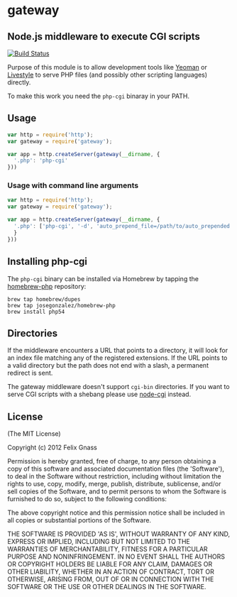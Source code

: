 # gateway
## Node.js middleware to execute CGI scripts

[![Build Status](https://secure.travis-ci.org/fgnass/gateway.png)](http://travis-ci.org/fgnass/gateway)

Purpose of this module is to allow development tools like
[Yeoman](http://yeoman.io) or [Livestyle](https://github.com/One-com/livestyle)
to serve PHP files (and possibly other scripting languages) directly.

To make this work you need the `php-cgi` binaray in your PATH.

## Usage

```javascript
var http = require('http');
var gateway = require('gateway');

var app = http.createServer(gateway(__dirname, {
  '.php': 'php-cgi'
}))
```

### Usage with command line arguments
```javascript
var http = require('http');
var gateway = require('gateway');

var app = http.createServer(gateway(__dirname, {
  '.php': ['php-cgi', '-d', 'auto_prepend_file=/path/to/auto_prepended.php']
  }
}))
```

## Installing php-cgi

The `php-cgi` binary can be installed via Homebrew by tapping the
[homebrew-php](https://github.com/josegonzalez/homebrew-php) repository:

    brew tap homebrew/dupes
    brew tap josegonzalez/homebrew-php
    brew install php54

## Directories

If the middleware encounters a URL that points to a directory, it will look for
an index file matching any of the registered extensions. If the URL points to a
valid directory but the path does not end with a slash, a permanent redirect is
sent.

The gateway middleware doesn't support `cgi-bin` directories. If you want to
serve CGI scripts with a shebang please use [node-cgi](https://github.com/TooTallNate/node-cgi) instead.

## License

(The MIT License)

Copyright (c) 2012 Felix Gnass

Permission is hereby granted, free of charge, to any person obtaining
a copy of this software and associated documentation files (the
'Software'), to deal in the Software without restriction, including
without limitation the rights to use, copy, modify, merge, publish,
distribute, sublicense, and/or sell copies of the Software, and to
permit persons to whom the Software is furnished to do so, subject to
the following conditions:

The above copyright notice and this permission notice shall be
included in all copies or substantial portions of the Software.

THE SOFTWARE IS PROVIDED 'AS IS', WITHOUT WARRANTY OF ANY KIND,
EXPRESS OR IMPLIED, INCLUDING BUT NOT LIMITED TO THE WARRANTIES OF
MERCHANTABILITY, FITNESS FOR A PARTICULAR PURPOSE AND NONINFRINGEMENT.
IN NO EVENT SHALL THE AUTHORS OR COPYRIGHT HOLDERS BE LIABLE FOR ANY
CLAIM, DAMAGES OR OTHER LIABILITY, WHETHER IN AN ACTION OF CONTRACT,
TORT OR OTHERWISE, ARISING FROM, OUT OF OR IN CONNECTION WITH THE
SOFTWARE OR THE USE OR OTHER DEALINGS IN THE SOFTWARE.
